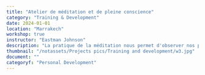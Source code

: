 ```yaml
---
title: "Atelier de méditation et de pleine conscience"
category: "Training & Development"
date: 2024-01-01
location: "Marrakech"
workshop: true
instructor: "Eastman Johnson"
description: "La pratique de la méditation nous permet d'observer nos pensées qui vont et viennent sans jugement. Grâce à une pratique régulière, on peut acquérir une meilleure perception de soi et une perspective plus saine de l'esprit. Cet atelier présente aux participants les différents types de méditation et leur permet de s'exercer grâce à une méditation guidée de 10 minutes à la fin de l'atelier. En outre, les participants reçoivent des ressources à explorer plus avant."
thumbnail: "/notassets/Projects pics/Training and development/w3.jpg"
document: ""
categoryf: "Personal Development"
---
```

